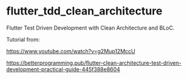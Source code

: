 # flutter_tdd_clean_architecture

Flutter Test Driven Development with Clean Architecture and BLoC.

Tutorial from:

<https://www.youtube.com/watch?v=g2Mup12MccU>

<https://betterprogramming.pub/flutter-clean-architecture-test-driven-development-practical-guide-445f388e8604>
